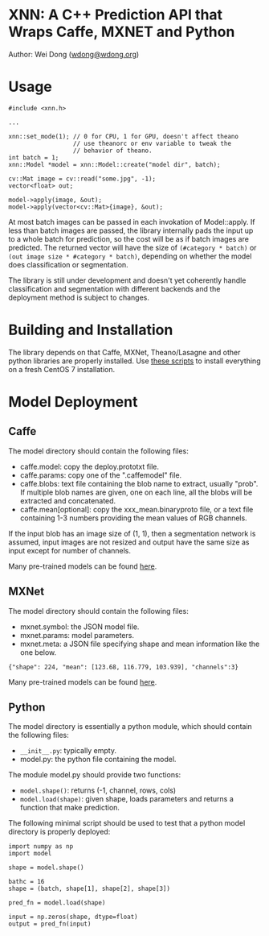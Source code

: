 XNN: A C++ Prediction API that Wraps Caffe, MXNET and Python
=============================================================

Author: Wei Dong (wdong@wdong.org)

# Usage
```
#include <xnn.h>

...

xnn::set_mode(1); // 0 for CPU, 1 for GPU, doesn't affect theano
                  // use theanorc or env variable to tweak the
                  // behavior of theano.
int batch = 1;
xnn::Model *model = xnn::Model::create("model dir", batch);

cv::Mat image = cv::read("some.jpg", -1);
vector<float> out;

model->apply(image, &out);
model->apply(vector<cv::Mat>{image}, &out); 
```

At most batch images can be passed in each invokation of Model::apply.
If less than batch images are passed, the library internally pads the
input up to a whole batch for prediction, so the cost will be as if
batch images are predicted.
The returned vector will have the size of `(#category * batch)` or
`(out image size * #category * batch)`,
depending on whether the model does classification or
segmentation.


The library is still under development and doesn't yet coherently handle
classification and segmentation with different backends and the deployment
method is subject to changes.

# Building and Installation

The library depends on that Caffe, MXNet, Theano/Lasagne and other python
libraries are properly installed.  Use [these scripts](https://github.com/aaalgo/centos7-deep)
to install everything on a fresh CentOS 7 installation.

# Model Deployment
## Caffe
The model directory should contain the following files:
- caffe.model: copy the deploy.prototxt file.
- caffe.params: copy one of the ".caffemodel" file.
- caffe.blobs: text file containing the blob name to extract, usually "prob".  If multiple blob names are given, one on each line, all the blobs will be extracted and concatenated.
- caffe.mean[optional]: copy the xxx_mean.binaryproto file, or a text file containing 1-3 numbers providing the mean values of RGB channels.

If the input blob has an image size of (1, 1), then a segmentation
network is assumed, input images are not resized and output have
the same size as input except for number of channels.

Many pre-trained models can be found [here](https://github.com/BVLC/caffe/wiki/Model-Zoo).

## MXNet
The model directory should contain the following files:
- mxnet.symbol: the JSON model file.
- mxnet.params: model parameters.
- mxnet.meta: a JSON file specifying shape and mean information like the one below.
```
{"shape": 224, "mean": [123.68, 116.779, 103.939], "channels":3}
```

Many pre-trained models can be found [here](https://github.com/dmlc/mxnet-model-gallery).

## Python
The model directory is essentially a python module, which should contain the following files:
- `__init__.py`: typically empty.
- model.py: the python file containing the model.

The module model.py should provide two functions:

- `model.shape()`: returns (-1, channel, rows, cols)
- `model.load(shape)`: given shape, loads parameters and returns a function
that make prediction.

The following minimal script should be used to test that
a python model directory is properly deployed:

```
import numpy as np
import model

shape = model.shape()

bathc = 16
shape = (batch, shape[1], shape[2], shape[3])

pred_fn = model.load(shape)

input = np.zeros(shape, dtype=float)
output = pred_fn(input)
```
